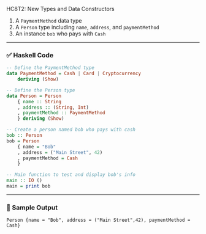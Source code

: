 HC8T2: New Types and Data Constructors

1. A `PaymentMethod` data type
2. A `Person` type including `name`, `address`, and `paymentMethod`
3. An instance `bob` who pays with `Cash`

---

### ✅ Haskell Code

```haskell
-- Define the PaymentMethod type
data PaymentMethod = Cash | Card | Cryptocurrency
    deriving (Show)

-- Define the Person type
data Person = Person
    { name :: String
    , address :: (String, Int)
    , paymentMethod :: PaymentMethod
    } deriving (Show)

-- Create a person named bob who pays with cash
bob :: Person
bob = Person
    { name = "Bob"
    , address = ("Main Street", 42)
    , paymentMethod = Cash
    }

-- Main function to test and display bob's info
main :: IO ()
main = print bob
```

---

### 🧪 Sample Output

```
Person {name = "Bob", address = ("Main Street",42), paymentMethod = Cash}
```
